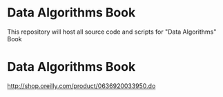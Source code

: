 Data Algorithms Book
====================
This repository will host all source code and scripts for "Data Algorithms" Book 

Data Algorithms Book
====================
http://shop.oreilly.com/product/0636920033950.do
